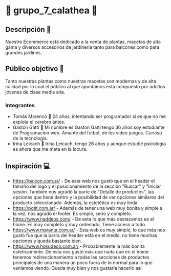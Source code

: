 # 🌻 grupo_7_calathea 🌻

## Descripción 🌹
Nuestro Ecommerce está dedicado a la venta de plantas, macetas de alta gama y diversos accesorios de jardinería tanto para balcones como para grandes jardines. 
## Público objetivo 👤
Tanto nuestras plantas como nuestras macetas son modernas y de alta calidad por lo cual el público al que apuntamos está compuesto por adultos jóvenes de clase media alta.

### Integrantes

* Tomás Marenco 👦
24 años, intentando ser programador si es que no me explota el cerebro antes.
* Gastón Gatti 👦
Mi nombre es Gaston Gatti tengo 36 años soy estudiante de Programacion web. Amante del futbol, de los video juegos. Curioso de la tecnologia. 
* Irina Leicach 👩
Irina Leicach, tengo 26 años y aunque estudié psicología es ahora que me meta en la locura.


## Inspiración 💻

* https://balcon.com.ar/ - De esta web nos gustó que en el header el tamaño del logo y el posicionamiento de la sección "Buscar" y "Iniciar sesión. También nos agradó la parte de "Detalle de productos", las opciones que tiene dentro y la posibilidad de ver opciones similares del producto seleccionado. Además, la estetética es muy linda.
* https://potit.com.ar/  - Además de tener una web muy bonita y simple a la vez, nos agradó el footer. Es simple, serio y completo.
* https://www.naddeos.com/ - De esta lo que más destacamos es el home. Es muy completo y muy ordenado. Tiene acceso a todo.
* https://www.maranta.com.ar/ - Esta web es muy simple, lo que más nos gustó fue que la barra del header está en el medio, no tiene muchas opciones y queda bastante bien.
* https://www.hokudeco.com.ar/ - Probablemente la más bonita esteticamente. De esta nos gustó más que nada que en el home tenemos redireccionamiento a todas las secciones de productos principales de una manera un poco fuera de lo normal para lo que veníamos viendo. Queda muy bien y nos gustaría hacerlo así.
